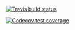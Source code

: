   <!-- badges: start -->
  [![Travis build status](https://travis-ci.org/MatteVin/myfirstpackage.svg?branch=master)](https://travis-ci.org/MatteVin/myfirstpackage)
  <!-- badges: end -->
  <!-- badges: start -->
  [![Codecov test coverage](https://codecov.io/gh/MatteVin/myfirstpackage/branch/master/graph/badge.svg)](https://codecov.io/gh/MatteVin/myfirstpackage?branch=master)
  <!-- badges: end -->

